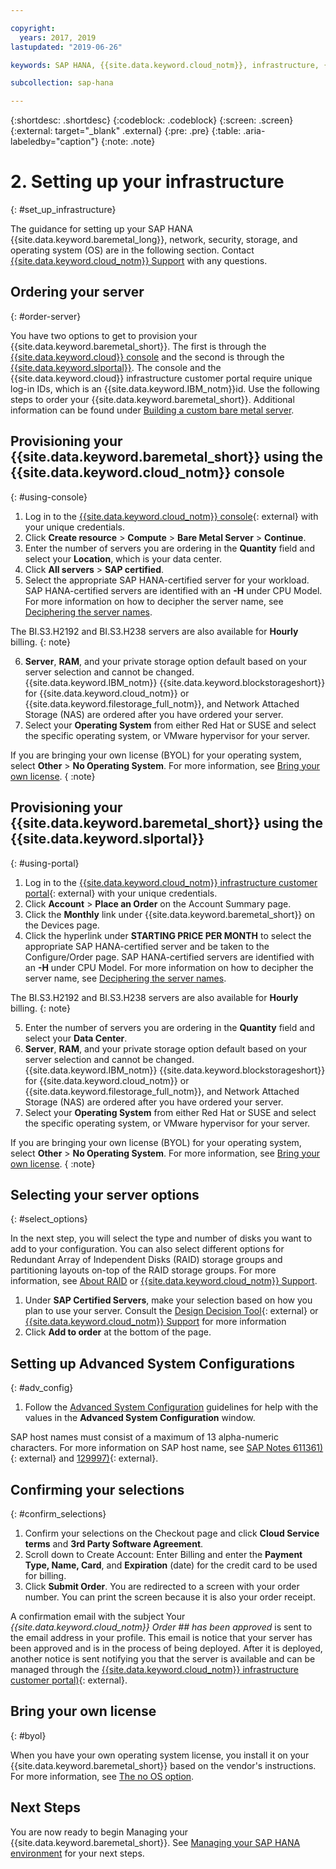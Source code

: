```yaml
---

copyright:
  years: 2017, 2019
lastupdated: "2019-06-26"

keywords: SAP HANA, {{site.data.keyword.cloud_notm}}, infrastructure, {{site.data.keyword.baremetal_short}}, SAP-certified infrastructure, deployment, BYOL,

subcollection: sap-hana

---
```


{:shortdesc: .shortdesc}
{:codeblock: .codeblock}
{:screen: .screen}
{:external: target="_blank" .external}
{:pre: .pre}
{:table: .aria-labeledby="caption"}
{:note: .note}

# 2. Setting up your infrastructure
{: #set_up_infrastructure}

The guidance for setting up your SAP HANA {{site.data.keyword.baremetal_long}}, network, security, storage, and operating system (OS) are in the following section. Contact [{{site.data.keyword.cloud_notm}} Support](/docs/get-support?topic=get-support-getting-customer-support#getting-customer-support) with any questions.

## Ordering your server
{: #order-server}

You have two options to get to provision your {{site.data.keyword.baremetal_short}}. The first is through the [{{site.data.keyword.cloud}} console](#using-console) and the second is through the [{{site.data.keyword.slportal}}](#using-portal). The console and the {{site.data.keyword.cloud}} infrastructure customer portal require unique log-in IDs, which is an {{site.data.keyword.IBM_notm}}id. Use the following steps to order your {{site.data.keyword.baremetal_short}}. Additional information can be found under [Building a custom bare metal server](/docs/bare-metal?topic=bare-metal-ordering-baremetal-server#ordering-baremetal-server).

## Provisioning your {{site.data.keyword.baremetal_short}} using the {{site.data.keyword.cloud_notm}} console
{: #using-console}

1. Log in to the [{{site.data.keyword.cloud_notm}} console](https://cloud.ibm.com/){: external} with your unique credentials.
2. Click **Create resource** > **Compute** > **Bare Metal Server** > **Continue**.
3. Enter the number of servers you are ordering in the **Quantity** field and select your **Location**, which is your data center.
4. Click **All servers** > **SAP certified**.
5. Select the appropriate SAP HANA-certified server for your workload. SAP HANA-certified servers are identified with an **-H** under CPU Model. For more information on how to decipher the server name, see [Deciphering the server names](/docs/infrastructure/sap-hana?topic=sap-hana-determine_configuration#server-names).

The BI.S3.H2192 and BI.S3.H238 servers are also available for **Hourly** billing.
{: note}

6. **Server**, **RAM**, and your private storage option default based on your server selection and cannot be changed. {{site.data.keyword.IBM_notm}} {{site.data.keyword.blockstorageshort}} for {{site.data.keyword.cloud_notm}} or {{site.data.keyword.filestorage_full_notm}}, and Network Attached Storage (NAS) are ordered after you have ordered your server.
7. Select your **Operating System** from either Red Hat or SUSE and select the specific operating system, or VMware hypervisor for your server.

If you are bringing your own license (BYOL) for your operating system, select **Other** > **No Operating System**. For more information, see [Bring your own license](#byol).
{ :note}

## Provisioning your {{site.data.keyword.baremetal_short}} using the {{site.data.keyword.slportal}}
{: #using-portal}

1. Log in to the [{{site.data.keyword.cloud_notm}} infrastructure customer portal](https://control.softlayer.com){: external} with your unique credentials.
2. Click **Account** > **Place an Order** on the Account Summary page.
3. Click the **Monthly** link under {{site.data.keyword.baremetal_short}} on the Devices page.
4. Click the hyperlink under **STARTING PRICE PER MONTH** to select the appropriate SAP HANA-certified server and be taken to the Configure/Order page. SAP HANA-certified servers are identified with an **-H** under CPU Model. For more information on how to decipher the server name, see [Deciphering the server names](/docs/infrastructure/sap-hana?topic=sap-hana-determine_configuration#server-names). 

The BI.S3.H2192 and BI.S3.H238 servers are also available for **Hourly** billing.
{: note}

5. Enter the number of servers you are ordering in the **Quantity** field and select your **Data Center**.
6. **Server**, **RAM**, and your private storage option default based on your server selection and cannot be changed. {{site.data.keyword.IBM_notm}} {{site.data.keyword.blockstorageshort}} for {{site.data.keyword.cloud_notm}} or {{site.data.keyword.filestorage_full_notm}}, and Network Attached Storage (NAS) are ordered after you have ordered your server.
7. Select your **Operating System** from either Red Hat or SUSE and select the specific operating system, or VMware hypervisor for your server.

If you are bringing your own license (BYOL) for your operating system, select **Other** > **No Operating System**. For more information, see [Bring your own license](#byol).
{ :note}

## Selecting your server options
{: #select_options}

In the next step, you will select the type and number of disks you want to add to your configuration. You can also select different options for Redundant Array of Independent Disks (RAID) storage groups and partitioning layouts on-top of the RAID storage groups. For more information, see [About RAID](/docs/bare-metal?topic=bare-metal-about-raid#about-raid) or [{{site.data.keyword.cloud_notm}} Support](/docs/get-support?topic=get-support-getting-customer-support#getting-customer-support).

1. Under **SAP Certified Servers**, make your selection based on how you plan to use your server. Consult the [Design Decision Tool](https://github.com/ibm-cloud-architecture/infrastructure-design-decision-tool){: external} or [{{site.data.keyword.cloud_notm}} Support](/docs/get-support?topic=get-support-getting-customer-support#getting-customer-support) for more information
2. Click **Add to order** at the bottom of the page.

## Setting up Advanced System Configurations
{: #adv_config}

1. Follow the [Advanced System Configuration](/docs/bare-metal?topic=bare-metal-ordering-baremetal-server#ordering-baremetal-server) guidelines for help with the values in the **Advanced System Configuration** window.

SAP host names must consist of a maximum of 13 alpha-numeric characters. For more information on SAP host name, see [SAP Notes 611361)](https://launchpad.support.sap.com/#/611361){: external} and [129997)](https://launchpad.support.sap.com/#/129997){: external}.

## Confirming your selections
{: #confirm_selections}

1. Confirm your selections on the Checkout page and click **Cloud Service terms** and **3rd Party Software Agreement**.
2. Scroll down to Create Account: Enter Billing and enter the **Payment Type, Name, Card**, and **Expiration** (date) for the credit card to be used for billing.
3. Click **Submit Order**. You are redirected to a screen with your order number. You can print the screen because it is also your order receipt.

A confirmation email with the subject Your _{{site.data.keyword.cloud_notm}} Order ## has been approved_ is sent to the email address in your profile. This email is notice that your server has been approved and is in the process of being deployed. After it is deployed, another notice is sent notifying you that the server is available and can be managed through the [{{site.data.keyword.cloud_notm}} infrastructure customer portal)](https://control.softlayer.com){: external}.

## Bring your own license
{: #byol}

When you have your own operating system license, you install it on your {{site.data.keyword.baremetal_short}} based on the vendor's instructions. For more information, see [The no OS option](/docs/bare-metal?topic=bare-metal-bm-no-os#bm-no-os).

## Next Steps

You are now ready to begin Managing your {{site.data.keyword.baremetal_short}}. See [Managing your SAP HANA environment](/docs/infrastructure/sap-hana?topic=sap-hana-manage_environment#manage_environment) for your next steps.
